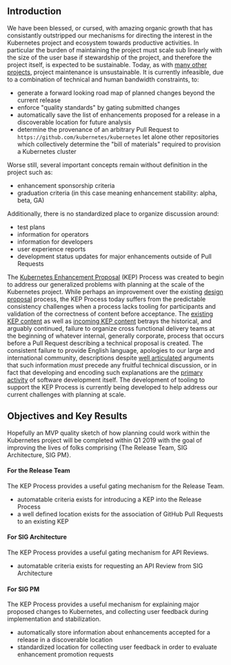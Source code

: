 ## Introduction

We have been blessed, or cursed, with amazing organic growth that has consistantly outstripped our mechanisms
for directing the interest in the Kubernetes project and ecosystem towards productive activities. In particular
the burden of maintaining the project must scale sub linearly with the size of the user base if stewardship of
the project, and therefore the project itself, is expected to be sustainable. Today, as with [many other projects][],
project maintenance is unsustainable. It is currently infeasible, due to a combination of technical and human
bandwidth constraints, to:

- generate a forward looking road map of planned changes beyond the current release
- enforce "quality standards" by gating submitted changes
- automatically save the list of enhancements proposed for a release in a discoverable
  location for future analysis
- determine the provenance of an arbitrary Pull Request to `https://github.com/kubernetes/kubernetes` let alone other
  repositories which collectively determine the "bill of materials" required to provision a Kubernetes cluster

Worse still, several important concepts remain without definition in the project such as:

- enhancement sponsorship criteria
- graduation criteria (in this case meaning enhancement stability: alpha, beta, GA)

Additionally, there is no standardized place to organize discussion around:

- test plans
- information for operators
- information for developers
- user experience reports
- development status updates for major enhancements outside of Pull Requests

The [Kubernetes Enhancement Proposal][] (KEP) Process was created to begin to address our generalized problems with
planning at the scale of the Kubernetes project. While perhaps an improvement over the existing [design proposal][]
process, the KEP Process today suffers from the predictable consistency challenges when a process lacks tooling for
participants and validation of the correctness of content before acceptance. The [existing KEP content][] as well as
[incoming KEP content][] betrays the historical, and arguably continued, failure to organize cross functional delivery
teams at the beginning of whatever internal, generally corporate, process that occurs before a Pull Request describing
a technical proposal is created. The consistent failure to provide English language, apologies to our large and
international community, descriptions despite [well articulated][] arguments that such information _must_ precede
any fruitful technical discussion, or in fact that developing and encoding such explanations are the [primary activity][]
of software development itself. The development of tooling to support the KEP Process is currently being developed to help
address our current challenges with planning at scale.

[many other projects]: https://motherboard.vice.com/en_us/article/43zak3/the-internet-was-built-on-the-free-labor-of-open-source-developers-is-that-sustainable
[Kubernetes Enhancement Proposal]: https://github.com/kubernetes/enhancements/blob/master/keps/0001-kubernetes-enhancement-proposal-process.md
[existing KEP content]: https://github.com/kubernetes/enhancements/tree/master/keps
[incoming KEP content]: https://github.com/kubernetes/enhancements/pulls
[well articulated]: https://blog.golang.org/toward-go2
[primary activity]: https://software-carpentry.org/blog/2016/10/programming-as-theory-building.html
[design proposal]: https://github.com/kubernetes/community/tree/master/contributors/design-proposals

## Objectives and Key Results

Hopefully an MVP quality sketch of how planning could work within the Kubernetes project will be completed within Q1 2019 with the
goal of improving the lives of folks comprising {The Release Team, SIG Architecture, SIG PM}.

#### For the Release Team

The KEP Process provides a useful gating mechanism for the Release Team.

- automatable criteria exists for introducing a KEP into the Release Process
- a well defined location exists for the association of GitHub Pull Requests to
  an existing KEP

#### For SIG Architecture

The KEP Process provides a useful gating mechanism for API Reviews.

- automatable criteria exists for requesting an API Review from SIG Architecture

#### For SIG PM

The KEP Process provides a useful mechanism for explaining major proposed changes to Kubernetes,
and collecting user feedback during implementation and stabilization.

- automatically store information about enhancements accepted for a release in a discoverable location
- standardized location for collecting user feedback in order to evaluate enhancement promotion requests
